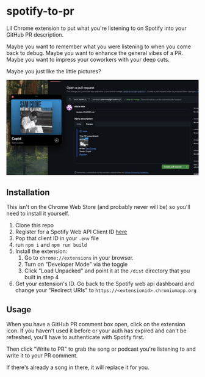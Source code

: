 # spotify-to-pr

Lil Chrome extension to put what you're listening to on Spotify into your GitHub PR description.

Maybe you want to remember what you were listening to when you come back to debug. Maybe you want to enhance the general vibes of a PR. Maybe you want to impress your coworkers with your deep cuts.

Maybe you just like the little pictures?

![screenshot showing an open Spotify window with a Sam Cooke song playing. Next to that is a GitHub PR description preview with the album cover, artist, song name, and preview link](docs/img/screenshot_sam_cooke.png)

## Installation

This isn't on the Chrome Web Store (and probably never will be) so you'll need to install it yourself.

1. Clone this repo
1. Register for a Spotify Web API Client ID [here](https://developer.spotify.com/documentation/web-api)
1. Pop that client ID in your `.env` file
1. run `npm i` and `npm run build`
1. Install the extension:
   1. Go to `chrome://extensions` in your browser.
   2. Turn on "Developer Mode" via the toggle
   3. Click "Load Unpacked" and point it at the `/dist` directory that you built in step 4
1. Get your extension's ID. Go back to the Spotify web api dashboard and change your "Redirect URIs" to `https://<extensionid>.chromiumapp.org`

## Usage

When you have a GitHub PR comment box open, click on the extension icon. If you haven't used it before or your auth has expired and can't be refreshed, you'll have to authenticate with Spotify first.

Then click "Write to PR" to grab the song or podcast you're listening to and write it to your PR comment.

If there's already a song in there, it will replace it for you.

